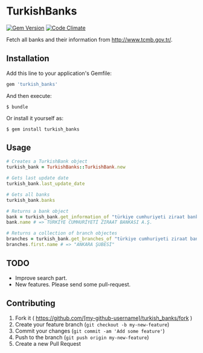 # TurkishBanks 

[![Gem Version](https://badge.fury.io/rb/turkish_banks.svg)](http://badge.fury.io/rb/turkish_banks)
[![Code Climate](https://codeclimate.com/github/enderahmetyurt/turkish_support/badges/gpa.svg)](https://codeclimate.com/github/enderahmetyurt/turkish_support)

Fetch all banks and their information from http://www.tcmb.gov.tr/.

## Installation

Add this line to your application's Gemfile:

```ruby
gem 'turkish_banks'
```

And then execute:

    $ bundle

Or install it yourself as:

    $ gem install turkish_banks

## Usage

```ruby
# Creates a TurkishBank object
turkish_bank = TurkishBanks::TurkishBank.new

# Gets last update date
turkish_bank.last_update_date

# Gets all banks
turkish_bank.banks

# Returns a bank object
bank = turkish_bank.get_information_of "türkiye cumhuriyeti ziraat bankası a.ş."
bank.name # => TÜRKİYE CUMHURİYETİ ZIRAAT BANKASI A.Ş.

# Returns a collection of branch objectes
branches = turkish_bank.get_branches_of "türkiye cumhuriyeti ziraat bankası a.ş."
branches.first.name # => "ANKARA ŞUBESİ"
```    

## TODO

* Improve search part.
* New features. Please send some pull-request.

## Contributing

1. Fork it ( https://github.com/[my-github-username]/turkish_banks/fork )
2. Create your feature branch (`git checkout -b my-new-feature`)
3. Commit your changes (`git commit -am 'Add some feature'`)
4. Push to the branch (`git push origin my-new-feature`)
5. Create a new Pull Request
